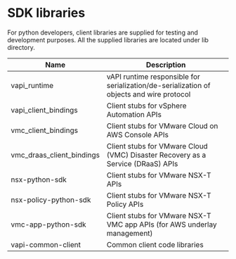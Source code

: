 # SDK libraries

For python developers, client libraries are supplied for testing and development purposes. All the supplied libraries are located under lib directory.

Name                                | Description
------------------------------------| -------------
vapi_runtime	                      | vAPI runtime responsible for serialization/de-serialization of objects and wire protocol
vapi_client_bindings                | Client stubs for vSphere Automation APIs
vmc_client_bindings                 | Client stubs for VMware Cloud on AWS Console APIs
vmc_draas_client_bindings           | Client stubs for VMware Cloud (VMC) Disaster Recovery as a Service (DRaaS) APIs
nsx-python-sdk                      | Client stubs for VMware NSX-T APIs
nsx-policy-python-sdk               | Client stubs for VMware NSX-T Policy APIs
vmc-app-python-sdk                  | Client stubs for VMware NSX-T VMC app APIs (for AWS underlay management)
vapi-common-client                  | Common client code libraries
